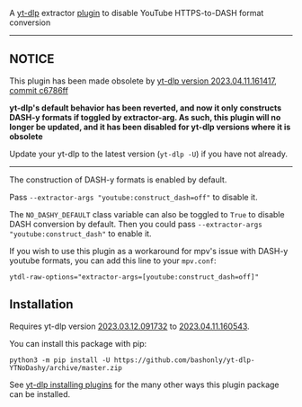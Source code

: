 A [yt-dlp](https://github.com/yt-dlp/yt-dlp) extractor [plugin](https://github.com/yt-dlp/yt-dlp#plugins) to disable YouTube HTTPS-to-DASH format conversion

---

## NOTICE

This plugin has been made obsolete by [yt-dlp version 2023.04.11.161417](https://github.com/yt-dlp/yt-dlp-nightly-builds/releases/tag/2023.04.11.161417), [commit c6786ff](https://github.com/yt-dlp/yt-dlp/commit/c6786ff3baaf72a5baa4d56d34058e54cbcf8ceb)

**yt-dlp's default behavior has been reverted, and now it only constructs DASH-y formats if toggled by extractor-arg. As such, this plugin will no longer be updated, and it has been disabled for yt-dlp versions where it is obsolete**

Update your yt-dlp to the latest version (`yt-dlp -U`) if you have not already.

---

The construction of DASH-y formats is enabled by default.

Pass `--extractor-args "youtube:construct_dash=off"` to disable it.

The `NO_DASHY_DEFAULT` class variable can also be toggled to `True` to disable DASH conversion by default. Then you could pass `--extractor-args "youtube:construct_dash"` to enable it.

If you wish to use this plugin as a workaround for mpv's issue with DASH-y youtube formats, you can add this line to your `mpv.conf`:
```
ytdl-raw-options="extractor-args=[youtube:construct_dash=off]"
```

## Installation

Requires yt-dlp version [2023.03.12.091732](https://github.com/yt-dlp/yt-dlp-nightly-builds/releases/tag/2023.03.12.091732) to [2023.04.11.160543](https://github.com/yt-dlp/yt-dlp-nightly-builds/releases/tag/2023.04.11.160543).

You can install this package with pip:
```
python3 -m pip install -U https://github.com/bashonly/yt-dlp-YTNoDashy/archive/master.zip
```

See [yt-dlp installing plugins](https://github.com/yt-dlp/yt-dlp#installing-plugins) for the many other ways this plugin package can be installed.
